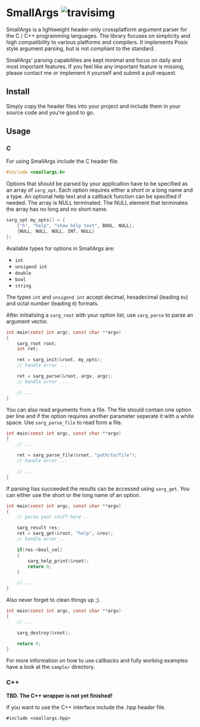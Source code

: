# SmallArgs ![travisimg](https://travis-ci.org/Rookfighter/small-args.svg?branch=master)

SmallArgs is a lightweight header-only crossplatform argument parser for the C / C++ programming languages.
The library focuses on simplicity and high compatibility to various platforms and compilers.
It implements Posix style argument parsing, but is not compliant to the standard.

SmallArgs' parsing capabilities are kept minimal and focus on daily and most important features.
If you feel like any important feature is missing, please contact me or implement it yourself and submit a pull request.

## Install

Simply copy the header files into your project and include them in your source code and you're good to go. 

## Usage

### C

For using SmallArgs include the C header file. 

```C
#include <smallargs.h>
```

Options that should be parsed by your application have to be specified as an array of ```sarg_opt```.
Each option requires either a short or a long name and a type. An optional help text and a callback function can be specified if needed.
The array is NULL terminated. The NULL element that terminates the array has no long and no short name.

```C
sarg_opt my_opts[] = {
    {"h", "help", "show help text", BOOL, NULL},
    {NULL, NULL, NULL, INT, NULL}
};
```

Available types for options in SmallArgs are:

* ```int```
* ```unsigend int```
* ```double```
* ```bool```
* ```string```

The types ```int``` and ```unsigend int``` accept decimal, hexadecimal (leading ```0x```) and octal number (leading ```0```) formats.

After initialising a ```sarg_root``` with your option list, use ```sarg_parse``` to parse an argument vector.

```C
int main(const int argc, const char **argv)
{
	sarg_root root;
	int ret;

	ret = sarg_init(&root, my_opts);
	// handle error ...

	ret = sarg_parse(&root, argv, argc);
	// handle error ...

	// ...
}
```

You can also read arguments from a file. The file should contain one option per line and if the
option requires another parameter seperate it with a white space. Use ```sarg_parse_file``` to read
form a file.

```C
int main(const int argc, const char **argv)
{
	// ...

	ret = sarg_parse_file(&root, "path/to/file");
	// handle error ...

	// ...
}
``` 

If parsing has succeeded the results can be accessed using ```sarg_get```. You can either use the short or the long name of an option.

```C
int main(const int argc, const char **argv)
{
	// parse your stuff here ...

	sarg_result res;
	ret = sarg_get(&root, "help", &res);
	// handle error ...

	if(res->bool_val)
	{
		sarg_help_print(&root);
		return 0;
	}

	// ...
}
```

Also never forget to clean things up ;).

```C
int main(const int argc, const char **argv)
{
	// ...

	sarg_destroy(&root);

	return 0;
}
```
	
For more information on how to use callbacks and fully working examples have a look at the ```sample/``` directory.

### C++

**TBD. The C++ wrapper is not yet finished!**

If you want to use the C++ interface include the .hpp header file.

```
#include <smallargs.hpp>
```
